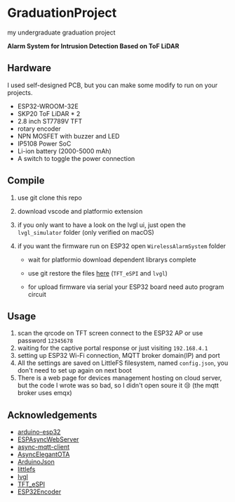 # GraduationProject

my undergraduate graduation project

**Alarm System for Intrusion Detection Based on ToF LiDAR**



## Hardware

I used self-designed PCB, but you can make some modify to run on your projects.

- ESP32-WROOM-32E
- SKP20 ToF LiDAR * 2
- 2.8 inch ST7789V TFT
- rotary encoder
- NPN MOSFET with buzzer and LED
- IP5108 Power SoC
- Li-ion battery (2000-5000 mAh)
- A switch to toggle the power connection

## Compile

1. use git clone this repo

2. download vscode and platformio extension

3. if you only want to have a look on the lvgl ui, just open the `lvgl_simulator` folder (only verified on macOS)

4. if you want the firmware run on ESP32 open `WirelessAlarmSystem` folder
   - wait for platformio download dependent librarys complete
   
   - use git restore the files [here](https://github.com/windfallw/GraduationProject/tree/main/WirelessAlarmSystem/libdeps/esp32dev) (`TFT_eSPI` and `lvgl`)
   
   - for upload firmware via serial your ESP32 board need auto program circuit
   
## Usage

1. scan the qrcode on TFT screen connect to the ESP32 AP or use password `12345678`
2. waiting for the captive portal response or just visiting `192.168.4.1`
3. setting up ESP32 Wi-Fi connection, MQTT broker domain(IP) and port
3. All the settings are saved on LittleFS filesystem, named `config.json`, you don't need to set up again on next boot
3. There is a web page for devices management hosting on cloud server, but the code I wrote was so bad, so I didn't open soure it 😢 (the mqtt broker uses emqx)

## Acknowledgements

- [arduino-esp32](https://github.com/espressif/arduino-esp32)
- [ESPAsyncWebServer](https://github.com/me-no-dev/ESPAsyncWebServer)
- [async-mqtt-client](https://github.com/marvinroger/async-mqtt-client)
- [AsyncElegantOTA](https://github.com/ayushsharma82/AsyncElegantOTA)
- [ArduinoJson](https://github.com/bblanchon/ArduinoJson)
- [littlefs](https://github.com/littlefs-project/littlefs)
- [lvgl](https://github.com/lvgl)
- [TFT_eSPI](https://github.com/Bodmer/TFT_eSPI)
- [ESP32Encoder](https://github.com/madhephaestus/ESP32Encoder)
